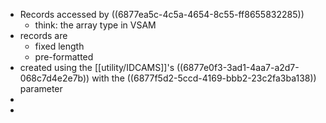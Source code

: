 - Records accessed by ((6877ea5c-4c5a-4654-8c55-ff8655832285))
	- think: the array type in VSAM
- records are
	- fixed length
	- pre-formatted
- created using the [[utility/IDCAMS]]'s ((6877e0f3-3ad1-4aa7-a2d7-068c7d4e2e7b)) with the ((6877f5d2-5ccd-4169-bbb2-23c2fa3ba138)) parameter
-
-